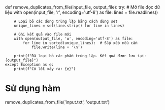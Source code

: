 def remove_duplicates_from_file(input_file, output_file):
    try:
        # Mở file đọc dữ liệu
        with open(input_file, 'r', encoding='utf-8') as file:
            lines = file.readlines()
        
        # Loại bỏ các dòng trùng lặp bằng cách dùng set
        unique_lines = set(line.strip() for line in lines)
        
        # Ghi kết quả vào file mới
        with open(output_file, 'w', encoding='utf-8') as file:
            for line in sorted(unique_lines):  # Sắp xếp nếu cần
                file.write(line + '\n')
        
        print(f"Đã loại bỏ các phần trùng lặp. Kết quả được lưu tại: {output_file}")
    except Exception as e:
        print(f"Có lỗi xảy ra: {e}")

# Sử dụng hàm
remove_duplicates_from_file('input.txt', 'output.txt')

